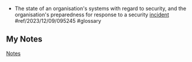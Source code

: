 - The state of an organisation's systems with regard to security, and the organisation's preparedness for response to a security [incident](incident.md) #ref/2023/12/09/095245 #glossary
## My Notes
[Notes](mynotes/security-posture-notes.md)
